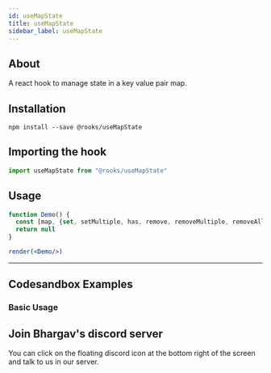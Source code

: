 ```yaml
---
id: useMapState
title: useMapState
sidebar_label: useMapState
---
```



    

## About

A react hook to manage state in a key value pair map.

[//]: # "Main"

## Installation

    npm install --save @rooks/useMapState

## Importing the hook

```javascript
import useMapState from "@rooks/useMapState"
```

## Usage

```jsx
function Demo() {
  const [map, {set, setMultiple, has, remove, removeMultiple, removeAll}] = useMapState({a:1,b:2});
  return null
}

render(<Demo/>)
```


---

## Codesandbox Examples

### Basic Usage    



## Join Bhargav's discord server
You can click on the floating discord icon at the bottom right of the screen and talk to us in our server.

